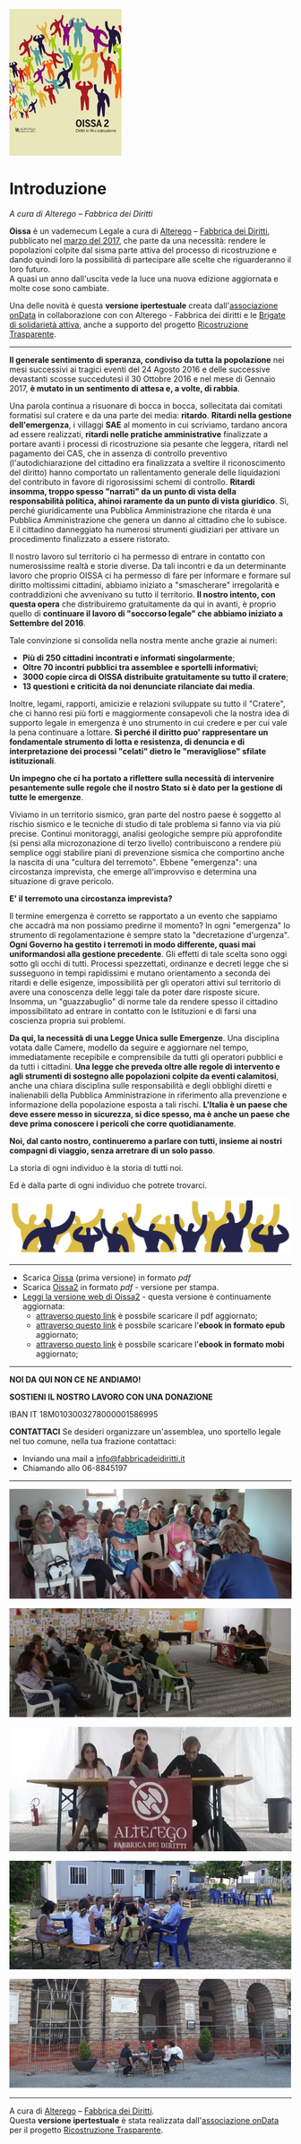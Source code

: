 ![Copertina](./cover_small.jpg)

# Introduzione

*A cura di Alterego – Fabbrica dei Diritti*

**Oissa** è un vademecum Legale a cura di [Alterego](http://www.alterego.studio/) – [Fabbrica dei Diritti](http://www.fabbricadeidiritti.it/), pubblicato nel [marzo del 2017](http://www.alterego.studio/oissa-vademecum-legale-terremoto-italia-centrale-2016-2017/), che parte da una necessità: rendere le popolazioni colpite dal sisma parte attiva del processo di ricostruzione e dando quindi loro la possibilità di partecipare alle scelte che riguarderanno il loro futuro.<br>
A quasi un anno dall'uscita vede la luce una nuova edizione aggiornata e molte cose sono cambiate.

Una delle novità è questa **versione ipertestuale** creata dall'[associazione onData](http://ondata.it/) in collaborazione con con Alterego - Fabbrica dei diritti e le [Brigate di solidarietà attiva](https://www.facebook.com/terremotocentroitalia/), anche a supporto del progetto [Ricostruzione Trasparente](http://ricostruzionetrasparente.it/).

---

**Il generale sentimento di speranza, condiviso da tutta la popolazione** nei mesi successivi ai tragici eventi del 24 Agosto 2016 e delle successive devastanti scosse succedutesi il 30 Ottobre 2016 e nel mese di Gennaio 2017, **è mutato in un sentimento di attesa e, a volte, di rabbia**.

Una parola continua a risuonare di bocca in bocca, sollecitata dai comitati formatisi sul cratere e da una parte dei media: **ritardo**.
**Ritardi nella gestione dell'emergenza**, i villaggi **SAE** al momento in cui scriviamo, tardano ancora ad essere realizzati, **ritardi nelle pratiche amministrative** finalizzate a portare avanti i processi di ricostruzione sia pesante che leggera, ritardi nel pagamento dei CAS, che in assenza di controllo preventivo (l'autodichiarazione del cittadino era finalizzata a sveltire il riconoscimento del diritto) hanno comportato un rallentamento generale delle liquidazioni del contributo in favore di rigorosissimi schemi di controllo.
**Ritardi insomma, troppo spesso "narrati" da un punto di vista della responsabilità politica, ahinoi raramente da un punto di vista giuridico**. Sì, perché giuridicamente una Pubblica Amministrazione che ritarda è una Pubblica Amministrazione che genera un danno al cittadino che lo subisce. E il cittadino danneggiato ha numerosi strumenti giudiziari per attivare un procedimento finalizzato a essere ristorato.

Il nostro lavoro sul territorio ci ha permesso di entrare in contatto con numerosissime realtà e storie diverse. Da tali incontri e da un determinante lavoro che proprio OISSA ci ha permesso di fare per informare e formare sul diritto moltissimi cittadini, abbiamo iniziato a "smascherare" irregolarità e contraddizioni che avvenivano su tutto il territorio.
**Il nostro intento, con questa opera** che distribuiremo gratuitamente da qui in avanti, è proprio quello di **continuare il lavoro di "soccorso legale" che abbiamo iniziato a Settembre del 2016**.

Tale convinzione si consolida nella nostra mente anche grazie ai numeri:

* **Più di 250 cittadini incontrati e informati singolarmente**;
* **Oltre 70 incontri pubblici tra assemblee e sportelli informativi**;
* **3000 copie circa di OISSA distribuite gratuitamente su tutto il cratere**;
* **13 questioni e criticità da noi denunciate rilanciate dai media**.

Inoltre, legami, rapporti, amicizie e relazioni sviluppate su tutto il "Cratere", che ci hanno resi più forti e maggiormente consapevoli che la nostra idea di supporto legale in emergenza è uno strumento in cui credere e per cui vale la pena continuare a lottare. **Sì perché il diritto puo' rappresentare un fondamentale strumento di lotta e resistenza, di denuncia e di interpretazione dei processi "celati" dietro le "meravigliose" sfilate istituzionali**.

**Un impegno che ci ha portato a riflettere sulla necessità di intervenire pesantemente sulle regole che il nostro Stato si è dato per la gestione di tutte le emergenze**.

Viviamo in un territorio sismico, gran parte del nostro paese è soggetto al rischio sismico e le tecniche di studio di tale problema si fanno via via più precise.
Continui monitoraggi, analisi geologiche sempre più approfondite (si pensi alla microzonazione di terzo livello) contribuiscono a rendere più semplice oggi stabilire piani di prevenzione sismica che comportino anche la nascita di una "cultura del terremoto".
Ebbene "emergenza": una circostanza imprevista, che emerge all'improvviso e determina una situazione di grave pericolo.

**E' il terremoto una circostanza imprevista?**

Il termine emergenza è corretto se rapportato a un evento che sappiamo che accadrà ma non possiamo predirne il momento? In ogni "emergenza" lo strumento di regolamentazione è sempre stato la "decretazione d'urgenza".
**Ogni Governo ha gestito i terremoti in modo differente, quasi mai uniformandosi alla gestione precedente**.
Gli effetti di tale scelta sono oggi sotto gli occhi di tutti.
Processi spezzettati, ordinanze e decreti legge che si susseguono in tempi rapidissimi e mutano orientamento a seconda dei ritardi e delle esigenze, impossibilità per gli operatori attivi sul territorio di avere una conoscenza delle leggi tale da poter dare risposte sicure. Insomma, un "guazzabuglio" di norme tale da rendere spesso il cittadino impossibilitato ad entrare in contatto con le Istituzioni e di farsi una coscienza propria sui problemi.

**Da qui, la necessità di una Legge Unica sulle Emergenze**. Una disciplina votata dalle Camere, modello da seguire e aggiornare nel tempo, immediatamente recepibile e comprensibile da tutti gli operatori pubblici e da tutti i cittadini. **Una legge che preveda oltre alle regole di intervento e agli strumenti di sostegno alle popolazioni colpite da eventi calamitosi**, anche una chiara disciplina sulle responsabilità e degli obblighi diretti e inalienabili della Pubblica Amministrazione in riferimento alla prevenzione e informazione della popolazione esposta a tali rischi. **L'Italia è un paese che deve essere messo in sicurezza, si dice spesso, ma è anche un paese che deve prima conoscere i pericoli che corre quotidianamente**.

**Noi, dal canto nostro, continueremo a parlare con tutti, insieme ai nostri compagni di viaggio, senza arretrare di un solo passo**.

La storia di ogni individuo è la storia di tutti noi.

Ed è dalla parte di ogni individuo che potrete trovarci.

![Omini tagliati](./00/resources/omini_tagliati.png)

---

* Scarica [Oissa](https://github.com/RicostruzioneTrasparente/oissa2webbook/raw/master/resources/Oissa.pdf) (prima versione) in formato *pdf*
* Scarica [Oissa2](https://github.com/RicostruzioneTrasparente/oissa2webbook/raw/master/resources/Oissa_2.pdf) in formato *pdf* - versione per stampa.
* [Leggi la versione web di Oissa2](https://ricostruzionetrasparente.gitbooks.io/oissa2webbook/content/00/prefazione.html) - questa versione è continuamente aggiornata:
    * [attraverso questo link](https://www.gitbook.com/download/pdf/book/ricostruzionetrasparente/oissa2webbook) è possbile scaricare il pdf aggiornato;
    * [attraverso questo link](https://www.gitbook.com/download/epub/book/ricostruzionetrasparente/oissa2webbook) è possbile scaricare l'**ebook in formato epub** aggiornato;
    * [attraverso questo link](https://www.gitbook.com/download/mobi/book/ricostruzionetrasparente/oissa2webbook) è possbile scaricare l'**ebook in formato mobi** aggiornato;

---

**NOI DA QUI NON CE NE ANDIAMO!**

**SOSTIENI IL NOSTRO LAVORO CON UNA DONAZIONE**

IBAN IT 18M0103003278000001586995

**CONTATTACI**
Se desideri organizzare un'assemblea, uno sportello legale nel tuo comune,
nella tua frazione contattaci:
* Inviando una mail a info@fabbricadeidiritti.it
* Chiamando allo 06-8845197

---

![footer_01](./00/resources/footer_01.png)

![footer_02](./00/resources/footer_02.png)

![footer_03](./00/resources/footer_03.png)

![footer_04](./00/resources/footer_04.png)

![footer_05](./00/resources/footer_05.png)

---
<footer>
<div id="about">
A cura di <a href="http://www.alterego.studio/" target="_blank">Alterego</a> – <a href="http://www.fabbricadeidiritti.it/" target="_blank">Fabbrica dei Diritti</a>.<br>
Questa <strong>versione ipertestuale</strong> è stata realizzata dall'<a target="_blank" href="http://ondata.it">associazione onData</a> per il progetto <a target="_blank" href="http://ricostruzionetrasparente.it/">Ricostruzione Trasparente</a>.
</div>
</footer>
